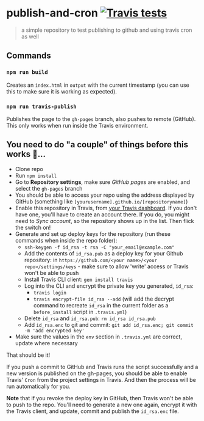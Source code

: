 # publish-and-cron [![Travis tests][travis-image]][travis-url]

> a simple repository to test publishing to github and using travis cron as well

## Commands

### `npm run build`

Creates an `index.html` in `output` with the current timestamp (you can use this to make sure it is working as expected).

### `npm run travis-publish`

Publishes the page to the `gh-pages` branch, also pushes to remote (GitHub). This only works when run inside the Travis environment.

## You need to do "a couple" of things before this works 💯...

* Clone repo
* Run `npm install`
* Go to **Repository settings**, make sure *GitHub pages* are enabled, and select the `gh-pages` branch
* You should be able to access your repo using the address displayed by GitHub (something like `[yourusername].github.io/[repositoryname]`)
* Enable this repository in Travis, from [your Travis dashboard](https://travis-ci.org/profile). If you don't have one, you'll have to create an account there. If you do, you might need to *Sync account*, so the repository shows up in the list. Then flick the switch on!
* Generate and set up deploy keys for the repository (run these commands when inside the repo folder):
  * `ssh-keygen -f id_rsa -t rsa -C "your_email@example.com"`
  * Add the contents of `id_rsa.pub` as a deploy key for your Github repository: in `https://github.com/<your name>/<your repo>/settings/keys` - make sure to allow 'write' access or Travis won't be able to push
  * Install Travis CLI client: `gem install travis`
  * Log into the CLI and encrypt the private key you generated, `id_rsa`:
    * `travis login`
    * `travis encrypt-file id_rsa --add` (will add the decrypt command to recreate `id_rsa` in the current folder as a `before_install` script in `.travis.yml`)
  * Delete `id_rsa` and `id_rsa.pub`: `rm id_rsa id_rsa.pub`
  * Add `id_rsa.enc` to git and commit: `git add id_rsa.enc; git commit -m 'add encrypted key'`
* Make sure the values in the `env` section in `.travis.yml` are correct, update where necessary

That should be it!

If you push a commit to GitHub and Travis runs the script successfully and a new version is published on the gh-pages, you should be able to enable Travis' `Cron` from the project settings in Travis. And then the process will be run automatically for you.

**Note** that if you revoke the deploy key in GitHub, then Travis won't be able to push to the repo. You'll need to generate a new one again, encrypt it with the Travis client, and update, commit and publish the `id_rsa.enc` file.

[travis-image]: https://travis-ci.org/sole/publish-and-cron.svg?branch=master
[travis-url]: https://travis-ci.org/sole/publish-and-cron
